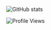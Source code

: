 ![GitHub stats](https://github-readme-stats.vercel.app/api?username=BerkeKaragoz&show_icons=true&count_private=true&title_color=fff&icon_color=79ff97&text_color=f2f2f2&bg_color=0e1220&hide_border=false&include_all_commits=false)
 

<!-- ![Top Langs](https://github-readme-stats.vercel.app/api/top-langs/?username=BerkeKaragoz&layout=compact&count_private=true&title_color=fff&icon_color=79ff97&text_color=f2f2f2&bg_color=0e1220&hide_border=false&count_private=true)] -->

![Profile Views](https://komarev.com/ghpvc/?username=BerkeKaragoz&color=brightgreen&label=Profile+Views+(But+Not+Really))
